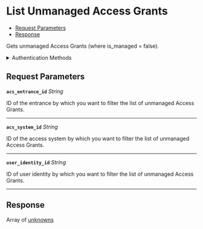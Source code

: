 # List Unmanaged Access Grants

- [Request Parameters](#request-parameters)
- [Response](#response)

Gets unmanaged Access Grants (where is_managed = false).


<details>

<summary>Authentication Methods</summary>

- API key
- Client session token
- Personal access token
  <br>Must also include the `seam-workspace` header in the request.

To learn more, see [Authentication](https://docs.seam.co/latest/api/authentication).
</details>

## Request Parameters

**`acs_entrance_id`** *String*

ID of the entrance by which you want to filter the list of unmanaged Access Grants.

---

**`acs_system_id`** *String*

ID of the access system by which you want to filter the list of unmanaged Access Grants.

---

**`user_identity_id`** *String*

ID of user identity by which you want to filter the list of unmanaged Access Grants.

---


## Response

Array of [unknowns](./)

